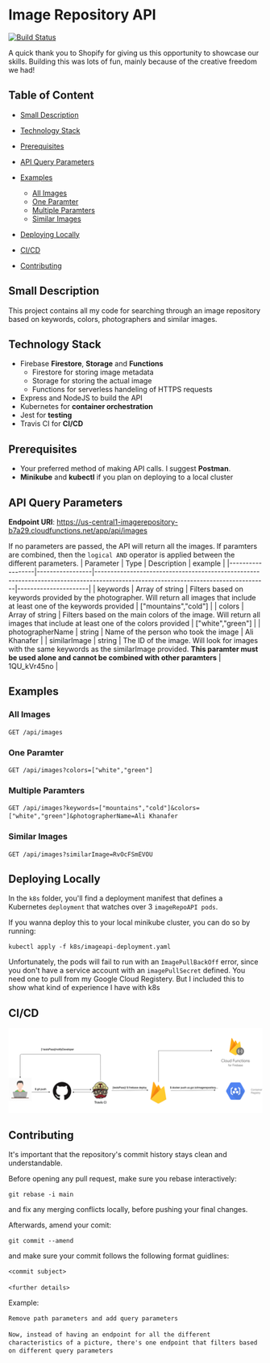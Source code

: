# Image Repository API
[![Build Status](https://travis-ci.com/AliKhanafer7/ImageRepoAPI.svg?branch=main)](https://travis-ci.com/AliKhanafer7/ImageRepoAPI)

A quick thank you to Shopify for giving us this opportunity to showcase our skills. Building this was lots of fun, mainly because of the creative freedom we had!

## Table of Content
* [Small Description](#Small-Description)

* [Technology Stack](#Technology-Stack)

* [Prerequisites](#Prerequisites)

* [API Query Parameters](#API-Query-Parameters)

* [Examples](#Examples)
    * [All Images](#All-Images)
    * [One Paramter](#One-Paramter)
    * [Multiple Paramters](#Multiple-Paramters)
    * [Similar Images](#Similar-Images)
* [Deploying Locally](#Deploying-Locally)
* [CI/CD](#CI/CD)

* [Contributing](#Contributing)

## Small Description
This project contains all my code for searching through an image repository based on keywords, colors, photographers and similar images.

## Technology Stack
* Firebase __Firestore__, __Storage__ and __Functions__
    * Firestore for storing image metadata
    * Storage for storing the actual image
    * Functions for serverless handeling of HTTPS requests
* Express and NodeJS to build the API
* Kubernetes for __container orchestration__
* Jest for __testing__
* Travis CI for __CI/CD__

## Prerequisites
* Your preferred method of making API calls. I suggest __Postman__.
* __Minikube__ and __kubectl__ if you plan on deploying to a local cluster

## API Query Parameters
__Endpoint URI__: https://us-central1-imagerepository-b7a29.cloudfunctions.net/app/api/images

If no parameters are passed, the API will return all the images. If paramters are combined, then the `logical AND` operator is applied between the different parameters.
| Parameter        | Type            | Description                                                                                                                       | example              |
|------------------|-----------------|-----------------------------------------------------------------------------------------------------------------------------------|----------------------|
| keywords         | Array of string | Filters based on keywords provided by the photographer. Will return all images that include at least one of the keywords provided | ["mountains","cold"] |
| colors           | Array of string | Filters based on the main colors of the image. Will return all images that include at least one of the colors provided            | ["white","green"]    |
| photographerName | string          | Name of the person who took the image                                                                                             | Ali Khanafer         |
| similarImage     | string          | The ID of the image. Will look for images with the same keywords as the similarImage provided. __This paramter must be used alone and cannot be combined with other paramters__                                     | 1QU_kVr45no          |

## Examples

### All Images
```
GET /api/images
```

### One Paramter

```
GET /api/images?colors=["white","green"]
```
### Multiple Paramters
```
GET /api/images?keywords=["mountains","cold"]&colors=["white","green"]&photographerName=Ali Khanafer
```

### Similar Images
```
GET /api/images?similarImage=RvOcFSmEVOU
```

## Deploying Locally
In the `k8s` folder, you'll find a deployment manifest that defines a Kubernetes `deployment` that watches over 3 `imageRepoAPI pods`.

If you wanna deploy this to your local minikube cluster, you can do so by running:
```
kubectl apply -f k8s/imageapi-deployment.yaml
```

Unfortunately, the pods will fail to run with an `ImagePullBackOff` error, since you don't have a service account with an `imagePullSecret` defined. You need one to pull from my Google Cloud Registery. But I included this to show what kind of experience I have with k8s

## CI/CD
![piepline](diagrams/pipeline.png)

## Contributing
It's important that the repository's commit history stays clean and understandable. 

Before opening any pull request, make sure you rebase interactively:
```
git rebase -i main
```
and fix any merging conflicts locally, before pushing your final changes.

Afterwards, amend your comit:
```
git commit --amend
```
and make sure your commit follows the following format guidlines:
```
<commit subject>

<further details>
```
Example:
```
Remove path parameters and add query parameters

Now, instead of having an endpoint for all the different characteristics of a picture, there's one endpoint that filters based on different query parameters
```
